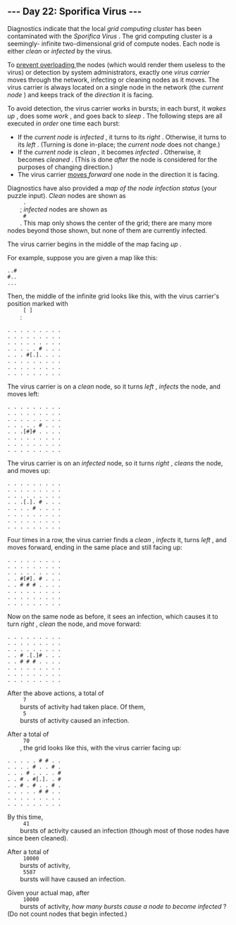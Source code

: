 <article class="day-desc">
 <h2>
  --- Day 22: Sporifica Virus ---
 </h2>
 <p>
  Diagnostics indicate that the local
  <em>
   grid computing cluster
  </em>
  has been contaminated with the
  <em>
   Sporifica Virus
  </em>
  . The grid computing cluster is a seemingly-
  <span title="The infinite is possible at AdventOfCodeCom.">
   infinite
  </span>
  two-dimensional grid of compute nodes.  Each node is either
  <em>
   clean
  </em>
  or
  <em>
   infected
  </em>
  by the virus.
  <p>
   <p>
    To
    <a href="https://en.wikipedia.org/wiki/Morris_worm#The_mistake">
     prevent overloading
    </a>
    the nodes (which would render them useless to the virus) or detection by system administrators, exactly one
    <em>
     virus carrier
    </em>
    moves through the network, infecting or cleaning nodes as it moves. The virus carrier is always located on a single node in the network (the
    <em>
     current node
    </em>
    ) and keeps track of the
    <em>
     direction
    </em>
    it is facing.
   </p>
   <p>
    To avoid detection, the virus carrier works in bursts; in each burst, it
    <em>
     wakes up
    </em>
    , does some
    <em>
     work
    </em>
    , and goes back to
    <em>
     sleep
    </em>
    . The following steps are all executed
    <em>
     in order
    </em>
    one time each burst:
   </p>
   <ul>
    <li>
     If the
     <em>
      current node
     </em>
     is
     <em>
      infected
     </em>
     , it turns to its
     <em>
      right
     </em>
     .  Otherwise, it turns to its
     <em>
      left
     </em>
     . (Turning is done in-place; the
     <em>
      current node
     </em>
     does not change.)
    </li>
    <li>
     If the
     <em>
      current node
     </em>
     is
     <em>
      clean
     </em>
     , it becomes
     <em>
      infected
     </em>
     .  Otherwise, it becomes
     <em>
      cleaned
     </em>
     . (This is done
     <em>
      after
     </em>
     the node is considered for the purposes of changing direction.)
    </li>
    <li>
     The virus carrier
     <a href="https://www.youtube.com/watch?v=2vj37yeQQHg">
      moves
     </a>
     <em>
      forward
     </em>
     one node in the direction it is facing.
    </li>
   </ul>
   <p>
    Diagnostics have also provided a
    <em>
     map of the node infection status
    </em>
    (your puzzle input).
    <em>
     Clean
    </em>
    nodes are shown as
    <code>
     .
    </code>
    ;
    <em>
     infected
    </em>
    nodes are shown as
    <code>
     #
    </code>
    .  This map only shows the center of the grid; there are many more nodes beyond those shown, but none of them are currently infected.
   </p>
   <p>
    The virus carrier begins in the middle of the map facing
    <em>
     up
    </em>
    .
   </p>
   <p>
    For example, suppose you are given a map like this:
   </p>
   <pre><code>..#
#..
...
</code></pre>
   <p>
    Then, the middle of the infinite grid looks like this, with the virus carrier's position marked with
    <code>
     [ ]
    </code>
    :
   </p>
   <pre><code>. . . . . . . . .
. . . . . . . . .
. . . . . . . . .
. . . . . # . . .
. . . #[.]. . . .
. . . . . . . . .
. . . . . . . . .
. . . . . . . . .
</code></pre>
   <p>
    The virus carrier is on a
    <em>
     clean
    </em>
    node, so it turns
    <em>
     left
    </em>
    ,
    <em>
     infects
    </em>
    the node, and moves left:
   </p>
   <pre><code>. . . . . . . . .
. . . . . . . . .
. . . . . . . . .
. . . . . # . . .
. . .[#]# . . . .
. . . . . . . . .
. . . . . . . . .
. . . . . . . . .
</code></pre>
   <p>
    The virus carrier is on an
    <em>
     infected
    </em>
    node, so it turns
    <em>
     right
    </em>
    ,
    <em>
     cleans
    </em>
    the node, and moves up:
   </p>
   <pre><code>. . . . . . . . .
. . . . . . . . .
. . . . . . . . .
. . .[.]. # . . .
. . . . # . . . .
. . . . . . . . .
. . . . . . . . .
. . . . . . . . .
</code></pre>
   <p>
    Four times in a row, the virus carrier finds a
    <em>
     clean
    </em>
    ,
    <em>
     infects
    </em>
    it, turns
    <em>
     left
    </em>
    , and moves forward, ending in the same place and still facing up:
   </p>
   <pre><code>. . . . . . . . .
. . . . . . . . .
. . . . . . . . .
. . #[#]. # . . .
. . # # # . . . .
. . . . . . . . .
. . . . . . . . .
. . . . . . . . .
</code></pre>
   <p>
    Now on the same node as before, it sees an infection, which causes it to turn
    <em>
     right
    </em>
    ,
    <em>
     clean
    </em>
    the node, and move forward:
   </p>
   <pre><code>. . . . . . . . .
. . . . . . . . .
. . . . . . . . .
. . # .[.]# . . .
. . # # # . . . .
. . . . . . . . .
. . . . . . . . .
. . . . . . . . .
</code></pre>
   <p>
    After the above actions, a total of
    <code>
     7
    </code>
    bursts of activity had taken place. Of them,
    <code>
     5
    </code>
    bursts of activity caused an infection.
   </p>
   <p>
    After a total of
    <code>
     70
    </code>
    , the grid looks like this, with the virus carrier facing up:
   </p>
   <pre><code>. . . . . # # . .
. . . . # . . # .
. . . # . . . . #
. . # . #[.]. . #
. . # . # . . # .
. . . . . # # . .
. . . . . . . . .
. . . . . . . . .
</code></pre>
   <p>
    By this time,
    <code>
     41
    </code>
    bursts of activity caused an infection (though most of those nodes have since been cleaned).
   </p>
   <p>
    After a total of
    <code>
     10000
    </code>
    bursts of activity,
    <code>
     5587
    </code>
    bursts will have caused an infection.
   </p>
   <p>
    Given your actual map, after
    <code>
     10000
    </code>
    bursts of activity,
    <em>
     how many bursts cause a node to become infected
    </em>
    ? (Do not count nodes that begin infected.)
   </p>
  </p>
 </p>
</article>

